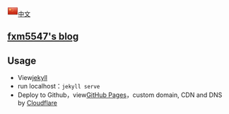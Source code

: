 ![cn](https://raw.githubusercontent.com/gosquared/flags/master/flags/flags/shiny/24/China.png)[中文](/README.zh.md)
## [fxm5547's blog](https://fxm5547.com/)
## Usage
- View[jekyll](https://jekyllrb.com/)
- run localhost：`jekyll serve`
- Deploy to Github，view[GitHub Pages](https://pages.github.com/)，custom domain, CDN and DNS by [Cloudflare](https://www.cloudflare.com/)

